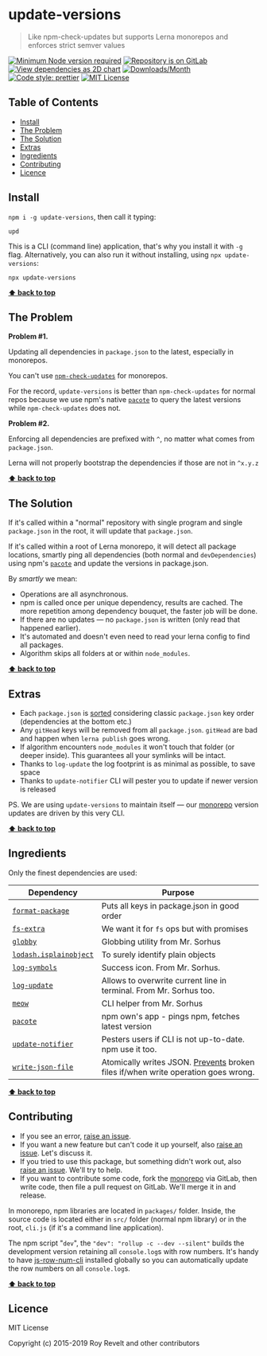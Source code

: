 # update-versions

> Like npm-check-updates but supports Lerna monorepos and enforces strict semver values

[![Minimum Node version required][node-img]][node-url]
[![Repository is on GitLab][gitlab-img]][gitlab-url]
[![View dependencies as 2D chart][deps2d-img]][deps2d-url]
[![Downloads/Month][downloads-img]][downloads-url]
[![Code style: prettier][prettier-img]][prettier-url]
[![MIT License][license-img]][license-url]

## Table of Contents

- [Install](#install)
- [The Problem](#the-problem)
- [The Solution](#the-solution)
- [Extras](#extras)
- [Ingredients](#ingredients)
- [Contributing](#contributing)
- [Licence](#licence)

## Install

`npm i -g update-versions`, then call it typing:

`upd`

This is a CLI (command line) application, that's why you install it with `-g` flag.
Alternatively, you can also run it without installing, using `npx update-versions`:

`npx update-versions`

**[⬆  back to top](#)**

## The Problem

**Problem #1.**

Updating all dependencies in `package.json` to the latest, especially in monorepos.

You can't use [`npm-check-updates`](https://www.npmjs.com/package/npm-check-updates) for monorepos.

For the record, `update-versions` is better than `npm-check-updates` for normal repos because we use npm's native [`pacote`](https://www.npmjs.com/package/pacote) to query the latest versions while `npm-check-updates` does not.

**Problem #2.**

Enforcing all dependencies are prefixed with `^`, no matter what comes from `package.json`.

Lerna will not properly bootstrap the dependencies if those are not in `^x.y.z`

**[⬆  back to top](#)**

## The Solution

If it's called within a "normal" repository with single program and single `package.json` in the root, it will update that `package.json`.

If it's called within a root of Lerna monorepo, it will detect all package locations, smartly ping all dependencies (both normal and `devDependencies`) using npm's [`pacote`](https://www.npmjs.com/package/pacote) and update the versions in package.json.

By _smartly_ we mean:

- Operations are all asynchronous.
- npm is called once per unique dependency, results are cached. The more repetition among dependency bouquet, the faster job will be done.
- If there are no updates — no `package.json` is written (only read that happened earlier).
- It's automated and doesn't even need to read your lerna config to find all packages.
- Algorithm skips all folders at or within `node_modules`.

**[⬆  back to top](#)**

## Extras

- Each `package.json` is [sorted](https://www.npmjs.com/package/format-package) considering classic `package.json` key order (dependencies at the bottom etc.)
- Any `gitHead` keys will be removed from all `package.json`. `gitHead` are bad and happen when `lerna publish` goes wrong.
- If algorithm encounters `node_modules` it won't touch that folder (or deeper inside). This guarantees all your symlinks will be intact.
- Thanks to `log-update` the log footprint is as minimal as possible, to save space
- Thanks to `update-notifier` CLI will pester you to update if newer version is released

PS. We are using `update-versions` to maintain itself — our [monorepo](https://gitlab.com/codsen/codsen/) version updates are driven by this very CLI.

**[⬆  back to top](#)**

## Ingredients

Only the finest dependencies are used:

| Dependency                                                                   | Purpose                                                                                                                                           |
| ---------------------------------------------------------------------------- | ------------------------------------------------------------------------------------------------------------------------------------------------- |
| [`format-package`](https://www.npmjs.com/package/format-package)             | Puts all keys in package.json in good order                                                                                                       |
| [`fs-extra`](https://www.npmjs.com/package/fs-extra)                         | We want it for `fs` ops but with promises                                                                                                         |
| [`globby`](https://www.npmjs.com/package/globby)                             | Globbing utility from Mr. Sorhus                                                                                                                  |
| [`lodash.isplainobject`](https://www.npmjs.com/package/lodash.isplainobject) | To surely identify plain objects                                                                                                                  |
| [`log-symbols`](https://www.npmjs.com/package/log-symbols)                   | Success icon. From Mr. Sorhus.                                                                                                                    |
| [`log-update`](https://www.npmjs.com/package/log-update)                     | Allows to overwrite current line in terminal. From Mr. Sorhus too.                                                                                |
| [`meow`](https://www.npmjs.com/package/meow)                                 | CLI helper from Mr. Sorhus                                                                                                                        |
| [`pacote`](https://www.npmjs.com/package/pacote)                             | npm own's app - pings npm, fetches latest version                                                                                                 |
| [`update-notifier`](https://www.npmjs.com/package/update-notifier)           | Pesters users if CLI is not up-to-date. npm use it too.                                                                                           |
| [`write-json-file`](https://www.npmjs.com/package/write-json-file)           | Atomically writes JSON. [Prevents](<https://en.wikipedia.org/wiki/Atomicity_(database_systems)>) broken files if/when write operation goes wrong. |

**[⬆  back to top](#)**

## Contributing

* If you see an error, [raise an issue](https://gitlab.com/codsen/codsen/issues/new?issue[title]=update-versions%20package%20-%20put%20title%20here&issue[description]=%23%23%20update-versions%0A%0Aput%20description%20here).
* If you want a new feature but can't code it up yourself, also [raise an issue](https://gitlab.com/codsen/codsen/issues/new?issue[title]=update-versions%20package%20-%20put%20title%20here&issue[description]=%23%23%20update-versions%0A%0Aput%20description%20here). Let's discuss it.
* If you tried to use this package, but something didn't work out, also [raise an issue](https://gitlab.com/codsen/codsen/issues/new?issue[title]=update-versions%20package%20-%20put%20title%20here&issue[description]=%23%23%20update-versions%0A%0Aput%20description%20here). We'll try to help.
* If you want to contribute some code, fork the [monorepo](https://gitlab.com/codsen/codsen/) via GitLab, then write code, then file a pull request on GitLab. We'll merge it in and release.

In monorepo, npm libraries are located in `packages/` folder. Inside, the source code is located either in `src/` folder (normal npm library) or in the root, `cli.js` (if it's a command line application).

The npm script "`dev`", the `"dev": "rollup -c --dev --silent"` builds the development version retaining all `console.log`s with row numbers. It's handy to have [js-row-num-cli](https://www.npmjs.com/package/js-row-num-cli) installed globally so you can automatically update the row numbers on all `console.log`s.

**[⬆  back to top](#)**

## Licence

MIT License

Copyright (c) 2015-2019 Roy Revelt and other contributors



[node-img]: https://img.shields.io/node/v/update-versions.svg?style=flat-square&label=works%20on%20node
[node-url]: https://www.npmjs.com/package/update-versions

[gitlab-img]: https://img.shields.io/badge/repo-on%20GitLab-brightgreen.svg?style=flat-square
[gitlab-url]: https://gitlab.com/codsen/codsen/tree/master/packages/update-versions

[deps2d-img]: https://img.shields.io/badge/deps%20in%202D-see_here-08f0fd.svg?style=flat-square
[deps2d-url]: http://npm.anvaka.com/#/view/2d/update-versions

[downloads-img]: https://img.shields.io/npm/dm/update-versions.svg?style=flat-square
[downloads-url]: https://npmcharts.com/compare/update-versions

[prettier-img]: https://img.shields.io/badge/code_style-prettier-ff69b4.svg?style=flat-square
[prettier-url]: https://prettier.io

[license-img]: https://img.shields.io/badge/licence-MIT-51c838.svg?style=flat-square
[license-url]: https://gitlab.com/codsen/codsen/blob/master/LICENSE
